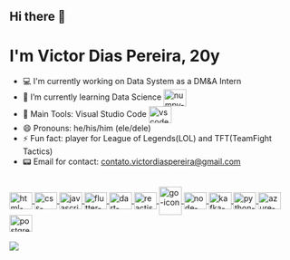 ## Hi there 👋
# I'm Victor Dias Pereira, 20y
* 💻 I'm currently working on Data System as a DM&A Intern 
* 🌱 I’m currently learning Data Science <img align="center" alt="numpy-icon" height="30" width="40" src="https://cdn.jsdelivr.net/gh/devicons/devicon/icons/numpy/numpy-original.svg">
* 🎒 Main Tools: Visual Studio Code <img align="center" alt="vscode-icon" height="30" width="40" src="https://cdn.jsdelivr.net/gh/devicons/devicon/icons/vscode/vscode-original.svg">
* 😄 Pronouns: he/his/him (ele/dele)
* ⚡ Fun fact: player for League of Legends(LOL) and TFT(TeamFight Tactics)
* 📟 Email for contact: contato.victordiaspereira@gmail.com
<div align="center">
  <a href="https://github.com/DuqueDark">
</div>
  
##
  
<div style="display: inline_block">
    <img align="center" alt="html-icon" height="30" width="40" src="https://cdn.jsdelivr.net/gh/devicons/devicon/icons/html5/html5-original.svg">
    <img align="center" alt="css-icon" height="30" width="40" src="https://cdn.jsdelivr.net/gh/devicons/devicon/icons/css3/css3-original.svg">
    <img align="center" alt="javascript-icon" height="30" width="40" src="https://cdn.jsdelivr.net/gh/devicons/devicon/icons/javascript/javascript-original.svg">
    <img align="center" alt="flutter-icon" height="30" width="40" src="https://cdn.jsdelivr.net/gh/devicons/devicon/icons/flutter/flutter-original.svg">
    <img align="center" alt="dart-icon" height="30" width="40" src="https://cdn.jsdelivr.net/gh/devicons/devicon/icons/dart/dart-original.svg">
    <img align="center" alt="reactjs-icon" height="30" width="40" src="https://cdn.jsdelivr.net/gh/devicons/devicon/icons/react/react-original.svg">
    <img align="center" alt="go-icon" height="50" width="40" src="https://cdn.jsdelivr.net/gh/devicons/devicon/icons/go/go-original-wordmark.svg">
    <img align="center" alt="node-icon" height="30" width="40" src="https://cdn.jsdelivr.net/gh/devicons/devicon/icons/nodejs/nodejs-original.svg">
    <img align="center" alt="kafka-icon" height="30" width="40" src="https://cdn.jsdelivr.net/gh/devicons/devicon/icons/apachekafka/apachekafka-original.svg">
    <img align="center" alt="python-icon" height="30" width="40" src="https://cdn.jsdelivr.net/gh/devicons/devicon/icons/python/python-original.svg">
    <img align="center" alt="azure-icon" height="30" width="40" src="https://cdn.jsdelivr.net/gh/devicons/devicon/icons/azure/azure-original.svg">
    <img align="center" alt="postgre-icon" height="30" width="40" src="https://cdn.jsdelivr.net/gh/devicons/devicon/icons/postgresql/postgresql-original.svg">
</div>
  <br>
<div> 
  <a href="https://www.linkedin.com/in/victor-pereira-5584a3210/" target="_blank"><img src="https://img.shields.io/badge/-LinkedIn-%230077B5?style=forthebadge&logo=linkedin&logoColor=white" target="_blank"></a>  
</div>

